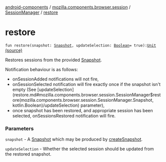 [android-components](../../index.md) / [mozilla.components.browser.session](../index.md) / [SessionManager](index.md) / [restore](./restore.md)

# restore

`fun restore(snapshot: `[`Snapshot`](-snapshot/index.md)`, updateSelection: `[`Boolean`](https://kotlinlang.org/api/latest/jvm/stdlib/kotlin/-boolean/index.html)` = true): `[`Unit`](https://kotlinlang.org/api/latest/jvm/stdlib/kotlin/-unit/index.html) [(source)](https://github.com/mozilla-mobile/android-components/blob/master/components/browser/session/src/main/java/mozilla/components/browser/session/SessionManager.kt#L268)

Restores sessions from the provided [Snapshot](-snapshot/index.md).

Notification behaviour is as follows:

* onSessionAdded notifications will not fire,
* onSessionSelected notification will fire exactly once if the snapshot isn't empty (See [updateSelection](restore.md#mozilla.components.browser.session.SessionManager$restore(mozilla.components.browser.session.SessionManager.Snapshot, kotlin.Boolean)/updateSelection)
parameter),
* once snapshot has been restored, and appropriate session has been selected, onSessionsRestored
notification will fire.

### Parameters

`snapshot` - A [Snapshot](-snapshot/index.md) which may be produced by [createSnapshot](create-snapshot.md).

`updateSelection` - Whether the selected session should be updated from the restored snapshot.